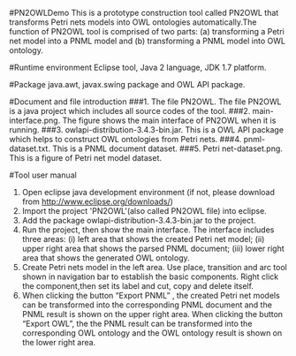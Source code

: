 #PN2OWLDemo
This is a prototype construction tool called PN2OWL that transforms Petri nets models into OWL ontologies automatically.The function of PN2OWL tool is comprised of two parts: (a) transforming a Petri net model into a PNML model and (b) transforming a PNML model into OWL ontology.

#Runtime environment
Eclipse tool, Java 2 language, JDK 1.7 platform.

#Package
java.awt, javax.swing package and OWL API package.

#Document and file introduction
###1. The file PN2OWL. 
The file PN2OWL is a java project which includes all source codes of the tool.
###2. main-interface.png.
The figure shows the main interface of PN2OWL when it is running.
###3. owlapi-distribution-3.4.3-bin.jar.
This is a OWL API package which helps to construct OWL ontologies from Petri nets.
###4. pnml-dataset.txt.
This is a PNML document dataset.
###5. Petri net-dataset.png.
This is a figure of Petri net model dataset.

#Tool user manual
1. Open eclipse java development environment (if not, please download from http://www.eclipse.org/downloads/)
2. Import the project 'PN2OWL'(also called PN2OWL file) into eclipse.
3. Add the package owlapi-distribution-3.4.3-bin.jar to the project.
4. Run the project, then show the main interface. The interface includes three areas: (i) left area that shows the created Petri net model; (ii) upper right area that shows the parsed PNML document; (iii) lower right area that shows the generated OWL ontology.
5. Create Petri nets model in the left area. Use place, transition and arc tool shown in navigation bar to establish the basic components. Right click the component,then set its label and cut, copy and delete itself.
6. When clicking the button “Export PNML” , the created Petri net models can be transformed into the corresponding PNML document and the PNML result is shown on the upper right area. 
  When clicking the button “Export OWL”, the the PNML result can be transformed into the corresponding OWL ontology and the OWL ontology result is shown on the lower right area.



